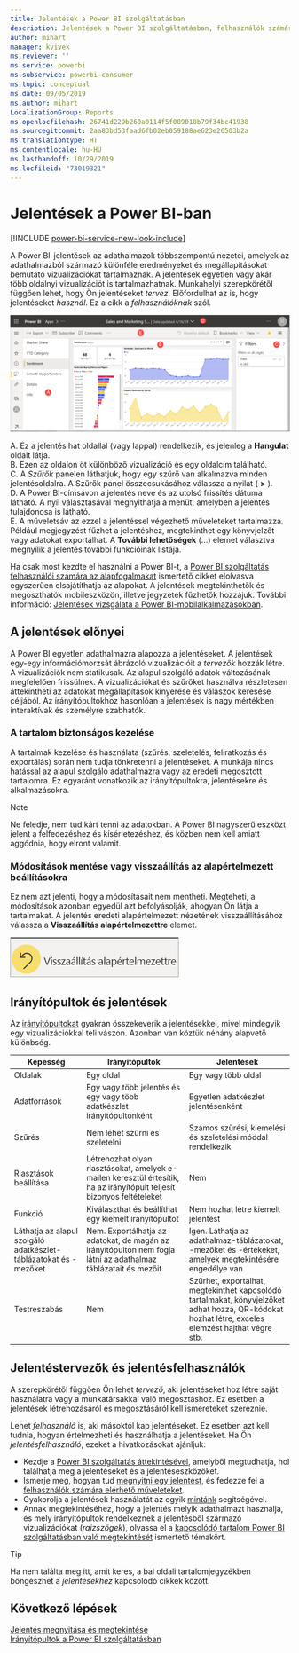 ```yaml
---
title: Jelentések a Power BI szolgáltatásban
description: Jelentések a Power BI szolgáltatásban, felhasználók számára
author: mihart
manager: kvivek
ms.reviewer: ''
ms.service: powerbi
ms.subservice: powerbi-consumer
ms.topic: conceptual
ms.date: 09/05/2019
ms.author: mihart
LocalizationGroup: Reports
ms.openlocfilehash: 26741d229b260a0114f5f089018b79f34bc41938
ms.sourcegitcommit: 2aa83bd53faad6fb02eb059188ae623e26503b2a
ms.translationtype: HT
ms.contentlocale: hu-HU
ms.lasthandoff: 10/29/2019
ms.locfileid: "73019321"
---
```

# <a name="reports-in-power-bi"></a>Jelentések a Power BI-ban

[!INCLUDE [power-bi-service-new-look-include](../includes/power-bi-service-new-look-include.md)]

A Power BI-jelentések az adathalmazok többszempontú nézetei, amelyek az adathalmazból származó különféle eredményeket és megállapításokat bemutató vizualizációkat tartalmaznak.  A jelentések egyetlen vagy akár több oldalnyi vizualizációt is tartalmazhatnak. Munkahelyi szerepkörétől függően lehet, hogy Ön jelentéseket *tervez*. Előfordulhat az is, hogy jelentéseket *használ*. Ez a cikk a *felhasználóknak* szól.

![Képernyőkép egy jelentésoldalról.](./media/end-user-reports/power-bi-report.png)

A. Ez a jelentés hat oldallal (vagy lappal) rendelkezik, és jelenleg a **Hangulat** oldalt látja.    
B. Ezen az oldalon öt különböző vizualizáció és egy oldalcím található.    
C. A *Szűrők* panelen láthatjuk, hogy egy szűrő van alkalmazva minden jelentésoldalra. A Szűrők panel összecsukásához válassza a nyilat ( **>** ).    
D. A Power BI-címsávon a jelentés neve és az utolsó frissítés dátuma látható. A nyíl választásával megnyithatja a menüt, amelyben a jelentés tulajdonosa is látható.    
E. A műveletsáv az ezzel a jelentéssel végezhető műveleteket tartalmazza.  Például megjegyzést fűzhet a jelentéshez, megtekinthet egy könyvjelzőt vagy adatokat exportálhat.  A **További lehetőségek** (…) elemet választva megnyílik a jelentés további funkcióinak listája.    

Ha csak most kezdte el használni a Power BI-t, a [Power BI szolgáltatás felhasználói számára az alapfogalmakat](end-user-basic-concepts.md) ismertető cikket elolvasva egyszerűen elsajátíthatja az alapokat. A jelentések megtekinthetők és megoszthatók mobileszközön, illetve jegyzetek fűzhetők hozzájuk. További információ: [Jelentések vizsgálata a Power BI-mobilalkalmazásokban](mobile/mobile-reports-in-the-mobile-apps.md).

## <a name="advantages-of-reports"></a>A jelentések előnyei

A Power BI egyetlen adathalmazra alapozza a jelentéseket. A jelentések egy-egy információmorzsát ábrázoló vizualizációit a *tervezők* hozzák létre. A vizualizációk nem statikusak.  Az alapul szolgáló adatok változásának megfelelően frissülnek. A vizualizációkat és szűrőket használva részletesen áttekintheti az adatokat megállapítások kinyerése és válaszok keresése céljából. Az irányítópultokhoz hasonlóan a jelentések is nagy mértékben interaktívak és személyre szabhatók.

### <a name="safely-interact-with-content"></a>A tartalom biztonságos kezelése

A tartalmak kezelése és használata (szűrés, szeletelés, feliratkozás és exportálás) során nem tudja tönkretenni a jelentéseket. A munkája nincs hatással az alapul szolgáló adathalmazra vagy az eredeti megosztott tartalomra. Ez egyaránt vonatkozik az irányítópultokra, jelentésekre és alkalmazásokra.

> [!NOTE]
> Ne feledje, nem tud kárt tenni az adatokban. A Power BI nagyszerű eszközt jelent a felfedezéshez és kísérletezéshez, és közben nem kell amiatt aggódnia, hogy elront valamit.

### <a name="save-your-changes-or-revert-to-the-default-settings"></a>Módosítások mentése vagy visszaállítás az alapértelmezett beállításokra

Ez nem azt jelenti, hogy a módosításait nem mentheti. Megteheti, a módosítások azonban egyedül azt befolyásolják, ahogyan Ön látja a tartalmakat. A jelentés eredeti alapértelmezett nézetének visszaállításához válassza a **Visszaállítás alapértelmezettre** elemet.

![A Visszaállítás alapértelmezettre ikon képernyőképe.](./media/end-user-reports/power-bi-reset.png)

## <a name="dashboards-versus-reports"></a>Irányítópultok és jelentések

Az [irányítópultokat](end-user-dashboards.md) gyakran összekeverik a jelentésekkel, mivel mindegyik egy vizualizációkkal teli vászon. Azonban van köztük néhány alapvető különbség.  

| **Képesség** | **Irányítópultok** | **Jelentések** |
| --- | --- | --- |
| Oldalak |Egy oldal |Egy vagy több oldal |
| Adatforrások |Egy vagy több jelentés és egy vagy több adatkészlet irányítópultonként |Egyetlen adatkészlet jelentésenként |
| Szűrés |Nem lehet szűrni és szeletelni |Számos szűrési, kiemelési és szeletelési móddal rendelkezik |
| Riasztások beállítása |Létrehozhat olyan riasztásokat, amelyek e-mailen keresztül értesítik, ha az irányítópult teljesít bizonyos feltételeket |Nem |
| Funkció |Kiválaszthat és beállíthat egy kiemelt irányítópultot |Nem hozhat létre kiemelt jelentést |
| Láthatja az alapul szolgáló adatkészlet-táblázatokat és -mezőket |Nem. Exportálhatja az adatokat, de magán az irányítópulton nem fogja látni az adathalmaz táblázatait és mezőit |Igen. Láthatja az adathalmaz-táblázatokat, -mezőket és -értékeket, amelyek megtekintésére engedélye van |
| Testreszabás |Nem  |Szűrhet, exportálhat, megtekinthet kapcsolódó tartalmakat, könyvjelzőket adhat hozzá, QR-kódokat hozhat létre, exceles elemzést hajthat végre stb. |

<!--| Available in Power BI Desktop |No |Yes, can create and view reports in Desktop |
| Pinning |Can pin existing visuals (tiles) only from current dashboard to your other dashboards |Can pin visuals (as tiles) to any of your dashboards. Can pin entire report pages to any of your dashboards. | -->

## <a name="report-designers-and-report-consumers"></a>Jelentéstervezők és jelentésfelhasználók

A szerepkörétől függően Ön lehet *tervező*, aki jelentéseket hoz létre saját használatra vagy a munkatársakkal való megosztáshoz. Ez esetben a jelentések létrehozásáról és megosztásáról kell ismereteket szereznie.

Lehet *felhasználó* is, aki másoktól kap jelentéseket. Ez esetben azt kell tudnia, hogyan értelmezheti és használhatja a jelentéseket. Ha Ön *jelentésfelhasználó*, ezeket a hivatkozásokat ajánljuk:

* Kezdje a [Power BI szolgáltatás áttekintésével](end-user-basic-concepts.md), amelyből megtudhatja, hol találhatja meg a jelentéseket és a jelentéseszközöket.
* Ismerje meg, hogyan tud [megnyitni egy jelentést](end-user-report-open.md), és fedezze fel a [felhasználók számára elérhető műveleteket](end-user-reading-view.md).
* Gyakorolja a jelentések használatát az egyik [mintánk](../sample-tutorial-connect-to-the-samples.md) segítségével.  
* Annak megtekintéséhez, hogy a jelentés melyik adathalmazt használja, és mely irányítópultok rendelkeznek a jelentésből származó vizualizációkat (*rajzszögek*), olvassa el a [kapcsolódó tartalom Power BI szolgáltatásban való megtekintését](end-user-related.md) ismertető témakört.

> [!TIP]
> Ha nem találta meg itt, amit keres, a bal oldali tartalomjegyzékben böngészhet a *jelentésekhez* kapcsolódó cikkek között.

## <a name="next-steps"></a>Következő lépések

[Jelentés megnyitása és megtekintése](end-user-report-open.md)    
[Irányítópultok a Power BI szolgáltatásban](end-user-dashboards.md)